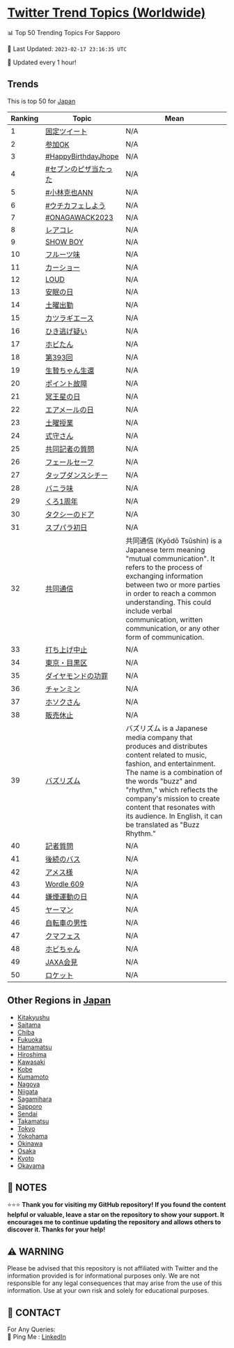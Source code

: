 [Twitter Trend Topics (Worldwide)](https://github.com/ErcinDedeoglu/Twitter-Trend-Topics)
==========


📊 Top 50 Trending Topics For Sapporo

📆 Last Updated: `2023-02-17 23:16:35 UTC`

🔧 Updated every 1 hour!


## Trends

This is top 50 for [Japan](</Japan>)

| Ranking | Topic | Mean |
| ------- | ------------ | ------------ |
| 1 | [固定ツイート](http://twitter.com/search?q=%e5%9b%ba%e5%ae%9a%e3%83%84%e3%82%a4%e3%83%bc%e3%83%88) | N/A |
| 2 | [参加OK](http://twitter.com/search?q=%e5%8f%82%e5%8a%a0OK) | N/A |
| 3 | [#HappyBirthdayJhope](http://twitter.com/search?q=%23HappyBirthdayJhope) | N/A |
| 4 | [#セブンのピザ当たった](http://twitter.com/search?q=%23%e3%82%bb%e3%83%96%e3%83%b3%e3%81%ae%e3%83%94%e3%82%b6%e5%bd%93%e3%81%9f%e3%81%a3%e3%81%9f) | N/A |
| 5 | [#小林克也ANN](http://twitter.com/search?q=%23%e5%b0%8f%e6%9e%97%e5%85%8b%e4%b9%9fANN) | N/A |
| 6 | [#ウチカフェしよう](http://twitter.com/search?q=%23%e3%82%a6%e3%83%81%e3%82%ab%e3%83%95%e3%82%a7%e3%81%97%e3%82%88%e3%81%86) | N/A |
| 7 | [#ONAGAWACK2023](http://twitter.com/search?q=%23ONAGAWACK2023) | N/A |
| 8 | [レアコレ](http://twitter.com/search?q=%e3%83%ac%e3%82%a2%e3%82%b3%e3%83%ac) | N/A |
| 9 | [SHOW BOY](http://twitter.com/search?q=SHOW+BOY) | N/A |
| 10 | [フルーツ味](http://twitter.com/search?q=%e3%83%95%e3%83%ab%e3%83%bc%e3%83%84%e5%91%b3) | N/A |
| 11 | [カーショー](http://twitter.com/search?q=%e3%82%ab%e3%83%bc%e3%82%b7%e3%83%a7%e3%83%bc) | N/A |
| 12 | [LOUD](http://twitter.com/search?q=LOUD) | N/A |
| 13 | [安眠の日](http://twitter.com/search?q=%e5%ae%89%e7%9c%a0%e3%81%ae%e6%97%a5) | N/A |
| 14 | [土曜出勤](http://twitter.com/search?q=%e5%9c%9f%e6%9b%9c%e5%87%ba%e5%8b%a4) | N/A |
| 15 | [カツラギエース](http://twitter.com/search?q=%e3%82%ab%e3%83%84%e3%83%a9%e3%82%ae%e3%82%a8%e3%83%bc%e3%82%b9) | N/A |
| 16 | [ひき逃げ疑い](http://twitter.com/search?q=%e3%81%b2%e3%81%8d%e9%80%83%e3%81%92%e7%96%91%e3%81%84) | N/A |
| 17 | [ホビたん](http://twitter.com/search?q=%e3%83%9b%e3%83%93%e3%81%9f%e3%82%93) | N/A |
| 18 | [第393回](http://twitter.com/search?q=%e7%ac%ac393%e5%9b%9e) | N/A |
| 19 | [生贄ちゃん生還](http://twitter.com/search?q=%e7%94%9f%e8%b4%84%e3%81%a1%e3%82%83%e3%82%93%e7%94%9f%e9%82%84) | N/A |
| 20 | [ポイント故障](http://twitter.com/search?q=%e3%83%9d%e3%82%a4%e3%83%b3%e3%83%88%e6%95%85%e9%9a%9c) | N/A |
| 21 | [冥王星の日](http://twitter.com/search?q=%e5%86%a5%e7%8e%8b%e6%98%9f%e3%81%ae%e6%97%a5) | N/A |
| 22 | [エアメールの日](http://twitter.com/search?q=%e3%82%a8%e3%82%a2%e3%83%a1%e3%83%bc%e3%83%ab%e3%81%ae%e6%97%a5) | N/A |
| 23 | [土曜授業](http://twitter.com/search?q=%e5%9c%9f%e6%9b%9c%e6%8e%88%e6%a5%ad) | N/A |
| 24 | [式守さん](http://twitter.com/search?q=%e5%bc%8f%e5%ae%88%e3%81%95%e3%82%93) | N/A |
| 25 | [共同記者の質問](http://twitter.com/search?q=%e5%85%b1%e5%90%8c%e8%a8%98%e8%80%85%e3%81%ae%e8%b3%aa%e5%95%8f) | N/A |
| 26 | [フェールセーフ](http://twitter.com/search?q=%e3%83%95%e3%82%a7%e3%83%bc%e3%83%ab%e3%82%bb%e3%83%bc%e3%83%95) | N/A |
| 27 | [タップダンスシチー](http://twitter.com/search?q=%e3%82%bf%e3%83%83%e3%83%97%e3%83%80%e3%83%b3%e3%82%b9%e3%82%b7%e3%83%81%e3%83%bc) | N/A |
| 28 | [バニラ味](http://twitter.com/search?q=%e3%83%90%e3%83%8b%e3%83%a9%e5%91%b3) | N/A |
| 29 | [くろ1周年](http://twitter.com/search?q=%e3%81%8f%e3%82%8d1%e5%91%a8%e5%b9%b4) | N/A |
| 30 | [タクシーのドア](http://twitter.com/search?q=%e3%82%bf%e3%82%af%e3%82%b7%e3%83%bc%e3%81%ae%e3%83%89%e3%82%a2) | N/A |
| 31 | [スプパラ初日](http://twitter.com/search?q=%e3%82%b9%e3%83%97%e3%83%91%e3%83%a9%e5%88%9d%e6%97%a5) | N/A |
| 32 | [共同通信](http://twitter.com/search?q=%e5%85%b1%e5%90%8c%e9%80%9a%e4%bf%a1) | 共同通信 (Kyōdō Tsūshin) is a Japanese term meaning "mutual communication". It refers to the process of exchanging information between two or more parties in order to reach a common understanding. This could include verbal communication, written communication, or any other form of communication. |
| 33 | [打ち上げ中止](http://twitter.com/search?q=%e6%89%93%e3%81%a1%e4%b8%8a%e3%81%92%e4%b8%ad%e6%ad%a2) | N/A |
| 34 | [東京・目黒区](http://twitter.com/search?q=%e6%9d%b1%e4%ba%ac%e3%83%bb%e7%9b%ae%e9%bb%92%e5%8c%ba) | N/A |
| 35 | [ダイヤモンドの功罪](http://twitter.com/search?q=%e3%83%80%e3%82%a4%e3%83%a4%e3%83%a2%e3%83%b3%e3%83%89%e3%81%ae%e5%8a%9f%e7%bd%aa) | N/A |
| 36 | [チャンミン](http://twitter.com/search?q=%e3%83%81%e3%83%a3%e3%83%b3%e3%83%9f%e3%83%b3) | N/A |
| 37 | [ホソクさん](http://twitter.com/search?q=%e3%83%9b%e3%82%bd%e3%82%af%e3%81%95%e3%82%93) | N/A |
| 38 | [販売休止](http://twitter.com/search?q=%e8%b2%a9%e5%a3%b2%e4%bc%91%e6%ad%a2) | N/A |
| 39 | [バズリズム](http://twitter.com/search?q=%e3%83%90%e3%82%ba%e3%83%aa%e3%82%ba%e3%83%a0) | バズリズム is a Japanese media company that produces and distributes content related to music, fashion, and entertainment. The name is a combination of the words "buzz" and "rhythm," which reflects the company's mission to create content that resonates with its audience. In English, it can be translated as "Buzz Rhythm." |
| 40 | [記者質問](http://twitter.com/search?q=%e8%a8%98%e8%80%85%e8%b3%aa%e5%95%8f) | N/A |
| 41 | [後続のバス](http://twitter.com/search?q=%e5%be%8c%e7%b6%9a%e3%81%ae%e3%83%90%e3%82%b9) | N/A |
| 42 | [アメス様](http://twitter.com/search?q=%e3%82%a2%e3%83%a1%e3%82%b9%e6%a7%98) | N/A |
| 43 | [Wordle 609](http://twitter.com/search?q=Wordle+609) | N/A |
| 44 | [嫌煙運動の日](http://twitter.com/search?q=%e5%ab%8c%e7%85%99%e9%81%8b%e5%8b%95%e3%81%ae%e6%97%a5) | N/A |
| 45 | [ヤーマン](http://twitter.com/search?q=%e3%83%a4%e3%83%bc%e3%83%9e%e3%83%b3) | N/A |
| 46 | [自転車の男性](http://twitter.com/search?q=%e8%87%aa%e8%bb%a2%e8%bb%8a%e3%81%ae%e7%94%b7%e6%80%a7) | N/A |
| 47 | [クマフェス](http://twitter.com/search?q=%e3%82%af%e3%83%9e%e3%83%95%e3%82%a7%e3%82%b9) | N/A |
| 48 | [ホビちゃん](http://twitter.com/search?q=%e3%83%9b%e3%83%93%e3%81%a1%e3%82%83%e3%82%93) | N/A |
| 49 | [JAXA会見](http://twitter.com/search?q=JAXA%e4%bc%9a%e8%a6%8b) | N/A |
| 50 | [ロケット](http://twitter.com/search?q=%e3%83%ad%e3%82%b1%e3%83%83%e3%83%88) | N/A |



## Other Regions in [Japan](</Japan>)

* [Kitakyushu](</Japan/Kitakyushu.md>)
* [Saitama](</Japan/Saitama.md>)
* [Chiba](</Japan/Chiba.md>)
* [Fukuoka](</Japan/Fukuoka.md>)
* [Hamamatsu](</Japan/Hamamatsu.md>)
* [Hiroshima](</Japan/Hiroshima.md>)
* [Kawasaki](</Japan/Kawasaki.md>)
* [Kobe](</Japan/Kobe.md>)
* [Kumamoto](</Japan/Kumamoto.md>)
* [Nagoya](</Japan/Nagoya.md>)
* [Niigata](</Japan/Niigata.md>)
* [Sagamihara](</Japan/Sagamihara.md>)
* [Sapporo](</Japan/Sapporo.md>)
* [Sendai](</Japan/Sendai.md>)
* [Takamatsu](</Japan/Takamatsu.md>)
* [Tokyo](</Japan/Tokyo.md>)
* [Yokohama](</Japan/Yokohama.md>)
* [Okinawa](</Japan/Okinawa.md>)
* [Osaka](</Japan/Osaka.md>)
* [Kyoto](</Japan/Kyoto.md>)
* [Okayama](</Japan/Okayama.md>)



## 📝 NOTES

⭐⭐⭐ **Thank you for visiting my GitHub repository! If you found the content helpful or valuable, leave a star on the repository to show your support. It encourages me to continue updating the repository and allows others to discover it. Thanks for your help!**


## ⚠️ WARNING

Please be advised that this repository is not affiliated with Twitter and the information provided is for informational purposes only. We are not responsible for any legal consequences that may arise from the use of this information. Use at your own risk and solely for educational purposes.


## 📨 CONTACT

 For Any Queries:  
            🏓 Ping Me : [LinkedIn](https://www.linkedin.com/in/ercindedeoglu/)
